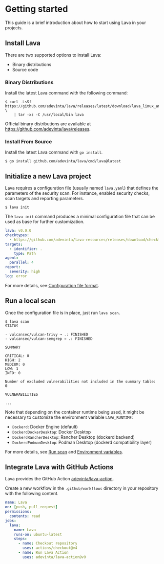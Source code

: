 # Getting started

This guide is a brief introduction about how to start using Lava in
your projects.

## Install Lava

There are two supported options to install Lava:

- Binary distributions
- Source code

### Binary Distributions

Install the latest Lava command with the following command:

```
$ curl -LsSf https://github.com/adevinta/lava/releases/latest/download/lava_linux_amd64.tar.gz \
	| tar -xz -C /usr/local/bin lava
```

Official binary distributions are available at
<https://github.com/adevinta/lava/releases>.

### Install From Source

Install the latest Lava command with `go install`.

```
$ go install github.com/adevinta/lava/cmd/lava@latest
```

## Initialize a new Lava project

Lava requires a configuration file (usually named `lava.yaml`) that
defines the parameters of the security scan. For instance, enabled
security checks, scan targets and reporting parameters.

```
$ lava init
```

The `lava init` command produces a minimal configuration file that can
be used as base for further customization.


```yaml
lava: v0.0.0
checktypes:
  - https://github.com/adevinta/lava-resources/releases/download/checktypes/v0/checktypes.json
targets:
  - identifier: .
    type: Path
agent:
  parallel: 4
report:
  severity: high
log: error
```

For more details, see [Configuration file format](helpdoc/configuration.md).

## Run a local scan

Once the configuration file is in place, just run `lava scan`.

```
$ lava scan
STATUS

- vulcansec/vulcan-trivy → .: FINISHED
- vulcansec/vulcan-semgrep → .: FINISHED

SUMMARY

CRITICAL: 0
HIGH: 2
MEDIUM: 0
LOW: 1
INFO: 0

Number of excluded vulnerabilities not included in the summary table: 0

VULNERABILITIES

...
```

Note that depending on the container runtime being used, it might be
necessary to customize the environment variable `LAVA_RUNTIME`:

- `Dockerd`: Docker Engine (default)
- `DockerdDockerDesktop`: Docker Desktop
- `DockerdRancherDesktop`: Rancher Desktop (dockerd backend)
- `DockerdPodmanDesktop`: Podman Desktop (dockerd compatibility layer)

For more details, see [Run scan](commands/scan.md) and
[Environment variables](helpdoc/environment.md).

## Integrate Lava with GitHub Actions

Lava provides the GitHub Action
[adevinta/lava-action](https://github.com/adevinta/lava-action).

Create a new workflow in the `.github/workflows` directory in your
repository with the following content.

```yaml
name: Lava
on: [push, pull_request]
permissions:
  contents: read
jobs:
  lava:
    name: Lava
    runs-on: ubuntu-latest
    steps:
      - name: Checkout repository
        uses: actions/checkout@v4
      - name: Run Lava Action
        uses: adevinta/lava-action@v0
```
